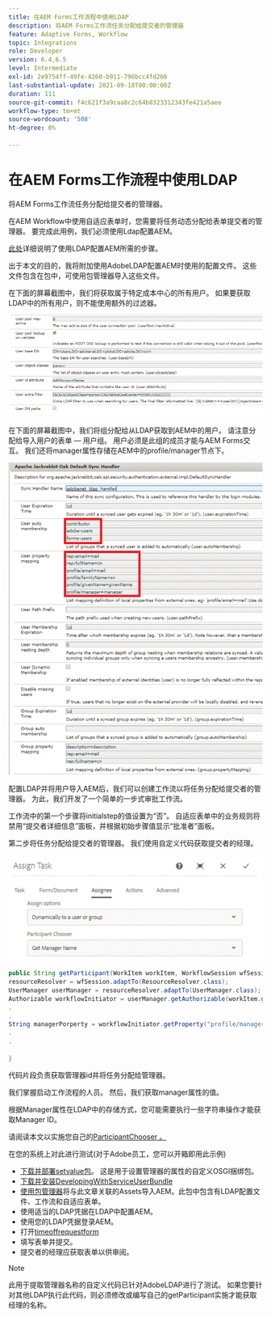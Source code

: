 ```yaml
---
title: 在AEM Forms工作流程中使用LDAP
description: 将AEM Forms工作流任务分配给提交者的管理器
feature: Adaptive Forms, Workflow
topic: Integrations
role: Developer
version: 6.4,6.5
level: Intermediate
exl-id: 2e9754ff-49fe-4260-b911-796bcc4fd266
last-substantial-update: 2021-09-18T00:00:00Z
duration: 111
source-git-commit: f4c621f3a9caa8c2c64b8323312343fe421a5aee
workflow-type: tm+mt
source-wordcount: '508'
ht-degree: 0%

---
```


# 在AEM Forms工作流程中使用LDAP

将AEM Forms工作流任务分配给提交者的管理器。

在AEM Workflow中使用自适应表单时，您需要将任务动态分配给表单提交者的管理器。 要完成此用例，我们必须使用Ldap配置AEM。

[此处](https://helpx.adobe.com/experience-manager/6-5/sites/administering/using/ldap-config.html)详细说明了使用LDAP配置AEM所需的步骤。

出于本文的目的，我将附加使用AdobeLDAP配置AEM时使用的配置文件。 这些文件包含在包中，可使用包管理器导入这些文件。

在下面的屏幕截图中，我们将获取属于特定成本中心的所有用户。 如果要获取LDAP中的所有用户，则不能使用额外的过滤器。

![LDAP配置](assets/costcenterldap.gif)

在下面的屏幕截图中，我们将组分配给从LDAP获取到AEM中的用户。 请注意分配给导入用户的表单 — 用户组。 用户必须是此组的成员才能与AEM Forms交互。 我们还将manager属性存储在AEM中的profile/manager节点下。

![同步器](assets/synchandler.gif)

配置LDAP并将用户导入AEM后，我们可以创建工作流以将任务分配给提交者的管理器。 为此，我们开发了一个简单的一步式审批工作流。

工作流中的第一个步骤将initialstep的值设置为“否”。 自适应表单中的业务规则将禁用“提交者详细信息”面板，并根据初始步骤值显示“批准者”面板。

第二步将任务分配给提交者的管理器。 我们使用自定义代码获取提交者的经理。

![分配任务](assets/assigntask.gif)

```java
public String getParticipant(WorkItem workItem, WorkflowSession wfSession, MetaDataMap arg2) throws WorkflowException{
resourceResolver = wfSession.adaptTo(ResourceResolver.class);
UserManager userManager = resourceResolver.adaptTo(UserManager.class);
Authorizable workflowInitiator = userManager.getAuthorizable(workItem.getWorkflow().getInitiator());
.
.
String managerPorperty = workflowInitiator.getProperty("profile/manager")[0].getString();
.
.

}
```

代码片段负责获取管理器id并将任务分配给管理器。

我们掌握启动工作流程的人员。 然后，我们获取manager属性的值。

根据Manager属性在LDAP中的存储方式，您可能需要执行一些字符串操作才能获取Manager ID。

请阅读本文以实施您自己的[ParticipantChooser 。](https://helpx.adobe.com/experience-manager/using/dynamic-steps.html)

在您的系统上对此进行测试(对于Adobe员工，您可以开箱即用此示例)

* [下载并部署setvalue包](/help/forms/assets/common-osgi-bundles/SetValueApp.core-1.0-SNAPSHOT.jar)。 这是用于设置管理器的属性的自定义OSGI捆绑包。
* [下载并安装DevelopingWithServiceUserBundle](/help/forms/assets/common-osgi-bundles/DevelopingWithServiceUser.jar)
* [使用包管理器](assets/aem-forms-ldap.zip)将与此文章关联的Assets导入AEM。此包中包含有LDAP配置文件、工作流和自适应表单。
* 使用适当的LDAP凭据在LDAP中配置AEM。
* 使用您的LDAP凭据登录AEM。
* 打开[timeoffrequestform](http://localhost:4502/content/dam/formsanddocuments/helpx/timeoffrequestform/jcr:content?wcmmode=disabled)
* 填写表单并提交。
* 提交者的经理应获取表单以供审阅。

>[!NOTE]
>
>此用于提取管理器名称的自定义代码已针对AdobeLDAP进行了测试。 如果您要针对其他LDAP执行此代码，则必须修改或编写自己的getParticipant实施才能获取经理的名称。
